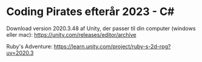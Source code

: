 # Coding Pirates efterår 2023 - C#

Download version 2020.3.48 af Unity, der passer til din computer (windows eller mac): https://unity.com/releases/editor/archive

Ruby's Adventure: https://learn.unity.com/project/ruby-s-2d-rpg?uv=2020.3
